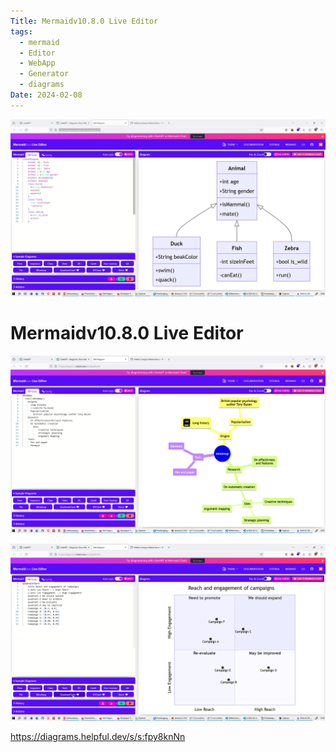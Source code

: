 ```yaml
---
Title: Mermaidv10.8.0 Live Editor
tags:
  - mermaid
  - Editor
  - WebApp
  - Generator
  - diagrams
Date: 2024-02-08
---
```




![](../_asset/Pasted%20image%2020240208130441.png)
# Mermaidv10.8.0 Live Editor

![](../_asset/Pasted%20image%2020240208130514.png)

![](../_asset/Pasted%20image%2020240208130541.png)

https://diagrams.helpful.dev/s/s:fpy8knNn

